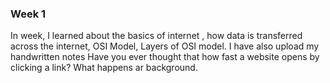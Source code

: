 ### Week 1 
  In week, I learned about the basics of internet  , how data is transferred across the internet, OSI Model, Layers of OSI model.
  I have also upload my handwritten notes Have you ever thought that how fast a website opens by clicking a link? What happens ar background.